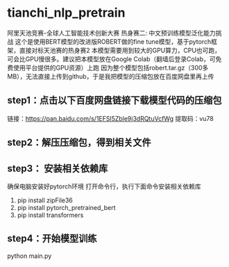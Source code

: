 # tianchi_nlp_pretrain
阿里天池竞赛-全球人工智能技术创新大赛 热身赛二: 中文预训练模型泛化能力挑战
这个是使用BERT模型的改进版ROBERT做的fine tune模型，基于pytorch框架，直接对标天池赛的热身赛2
本模型需要用到较大的GPU算力，CPU也可跑，可会比GPU慢很多。建议把本模型放在Google Colab（翻墙后登录Colab，可免费使用平台提供的GPU资源）上跑
因为整个模型包括robert.tar.gz（300多MB），无法直接上传到github，于是我把模型的压缩包放在百度网盘里再上传

## step1：点击以下百度网盘链接下载模型代码的压缩包
链接：https://pan.baidu.com/s/1EFSl5Zble9j3dRQtuVcfWg 
提取码：vu78 

## step2：解压压缩包，得到相关文件

## step3： 安装相关依赖库
确保电脑安装好pytorch环境
打开命令行，执行下面命令安装相关依赖库
1. pip install zipFile36
2. pip install pytorch_pretrained_bert
3. pip install transformers

## step4：开始模型训练
python main.py
